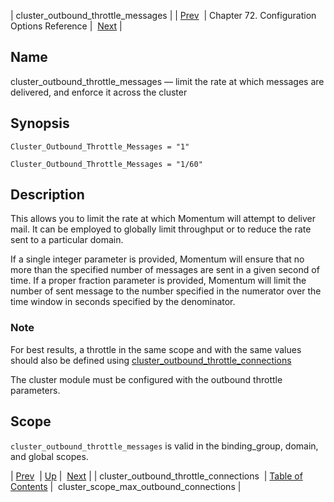 | cluster_outbound_throttle_messages |
| [Prev](conf.ref.cluster_outbound_throttle_connections)  | Chapter 72. Configuration Options Reference |  [Next](conf.ref.cluster_scope_max_outbound_connections) |

<a name="conf.ref.cluster_outbound_throttle_messages"></a>
## Name

cluster_outbound_throttle_messages — limit the rate at which messages are delivered, and enforce it across the cluster

## Synopsis

`Cluster_Outbound_Throttle_Messages = "1"`

`Cluster_Outbound_Throttle_Messages = "1/60"`

<a name="idp23960688"></a>
## Description

This allows you to limit the rate at which Momentum will attempt to deliver mail. It can be employed to globally limit throughput or to reduce the rate sent to a particular domain.

If a single integer parameter is provided, Momentum will ensure that no more than the specified number of messages are sent in a given second of time. If a proper fraction parameter is provided, Momentum will limit the number of sent message to the number specified in the numerator over the time window in seconds specified by the denominator.

### Note

For best results, a throttle in the same scope and with the same values should also be defined using [cluster_outbound_throttle_connections](conf.ref.cluster_outbound_throttle_connections "cluster_outbound_throttle_connections")

The cluster module must be configured with the outbound throttle parameters.

<a name="idp23966000"></a>
## Scope

`cluster_outbound_throttle_messages` is valid in the binding_group, domain, and global scopes.

| [Prev](conf.ref.cluster_outbound_throttle_connections)  | [Up](config.options.ref) |  [Next](conf.ref.cluster_scope_max_outbound_connections) |
| cluster_outbound_throttle_connections  | [Table of Contents](index) |  cluster_scope_max_outbound_connections |

